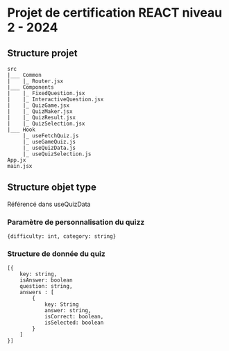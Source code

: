 # Projet de certification REACT niveau 2 - 2024

## Structure projet
```
src
|___ Common
|    |_ Router.jsx
|___ Components
|    |_ FixedQuestion.jsx
|    |_ InteractiveQuestion.jsx
|    |_ QuizGame.jsx
|    |_ QuizMaker.jsx
|    |_ QuizResult.jsx
|    |_ QuizSelection.jsx
|___ Hook
     |_ useFetchQuiz.js
     |_ useGameQuiz.js
     |_ useQuizData.js
     |_ useQuizSelection.js
App.jx
main.jsx
```

## Structure objet type 
Référencé dans useQuizData
### Paramètre de personnalisation du quizz 
```
{difficulty: int, category: string}
```
### Structure de donnée du quiz
```
[{
    key: string,
    isAnswer: boolean
    question: string,
    answers : [
        {
            key: String
            answer: string,
            isCorrect: boolean,
            isSelected: boolean
        }
    ]
}]
```